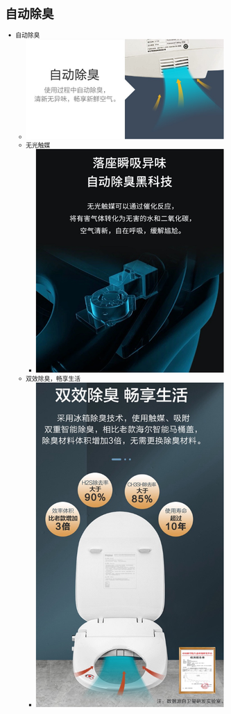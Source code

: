 # 自动除臭

* 自动除臭
  * ![auto_deodorization](../../assets/img/auto_deodorization.jpg)
  * 无光触媒
    * ![auto_remove_stink](../../assets/img/auto_remove_stink.jpg)
  * 双效除臭，畅享生活
    * ![double_remove_stink_enjoy](../../assets/img/double_remove_stink_enjoy.jpg)

